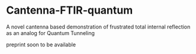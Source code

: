 # Cantenna-FTIR-quantum
A novel cantenna based demonstration of frustrated total internal reflection as an analog for Quantum Tunneling


preprint soon to be available
